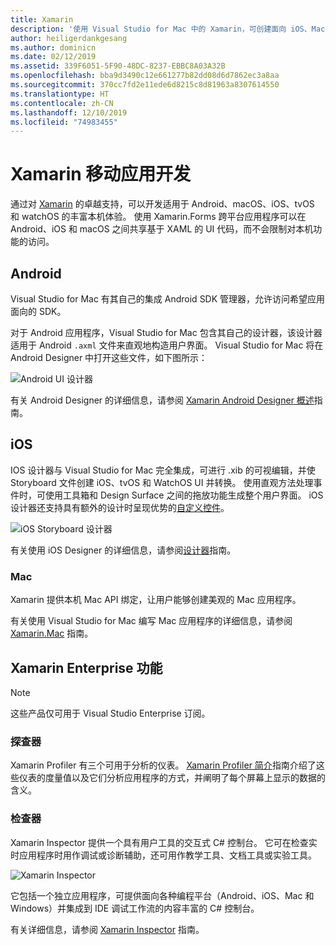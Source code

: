```yaml
---
title: Xamarin
description: '使用 Visual Studio for Mac 中的 Xamarin，可创建面向 iOS、Mac、Android、tvOS 和 watchOS 的跨平台应用程序 '
author: heiligerdankgesang
ms.author: dominicn
ms.date: 02/12/2019
ms.assetid: 339F6051-5F90-48DC-8237-EBBC8A03A32B
ms.openlocfilehash: bba9d3490c12e661277b82dd08d6d7862ec3a8aa
ms.sourcegitcommit: 370cc7fd2e11ede6d8215c8d81963a8307614550
ms.translationtype: HT
ms.contentlocale: zh-CN
ms.lasthandoff: 12/10/2019
ms.locfileid: "74983455"
---
```

# <a name="xamarin-mobile-app-development"></a>Xamarin 移动应用开发

通过对 [Xamarin](/xamarin) 的卓越支持，可以开发适用于 Android、macOS、iOS、tvOS 和 watchOS 的丰富本机体验。 使用 Xamarin.Forms 跨平台应用程序可以在 Android、iOS 和 macOS 之间共享基于 XAML 的 UI 代码，而不会限制对本机功能的访问。

## <a name="android"></a>Android

Visual Studio for Mac 有其自己的集成 Android SDK 管理器，允许访问希望应用面向的 SDK。

对于 Android 应用程序，Visual Studio for Mac 包含其自己的设计器，该设计器适用于 Android `.axml` 文件来直观地构造用户界面。 Visual Studio for Mac 将在 Android Designer 中打开这些文件，如下图所示：

![Android UI 设计器](media/intro-image31.png)

有关 Android Designer 的详细信息，请参阅 [Xamarin Android Designer 概述](/xamarin/android/user-interface/android-designer/index)指南。

## <a name="ios"></a>iOS

IOS 设计器与 Visual Studio for Mac 完全集成，可进行 .xib 的可视编辑，并使 Storyboard 文件创建 iOS、tvOS 和 WatchOS UI 并转换。 使用直观方法处理事件时，可使用工具箱和 Design Surface 之间的拖放功能生成整个用户界面。 iOS 设计器还支持具有额外的设计时呈现优势的[自定义控件](/xamarin/ios/user-interface/designer/ios-designable-controls-overview)。

![iOS Storyboard 设计器](media/intro-image30.png)

有关使用 iOS Designer 的详细信息，请参阅[设计器](/xamarin/ios/user-interface/designer/?tabs=macos)指南。

### <a name="mac"></a>Mac

Xamarin 提供本机 Mac API 绑定，让用户能够创建美观的 Mac 应用程序。

有关使用 Visual Studio for Mac 编写 Mac 应用程序的详细信息，请参阅 [Xamarin.Mac](/xamarin/mac/get-started/index) 指南。

## <a name="xamarin-enterprise-features"></a>Xamarin Enterprise 功能

> [!Note]
> 这些产品仅可用于 Visual Studio Enterprise 订阅。

### <a name="profiler"></a>探查器

Xamarin Profiler 有三个可用于分析的仪表。 [Xamarin Profiler 简介](/xamarin/tools/profiler/index?tabs=macos)指南介绍了这些仪表的度量值以及它们分析应用程序的方式，并阐明了每个屏幕上显示的数据的含义。

### <a name="inspector"></a>检查器

Xamarin Inspector 提供一个具有用户工具的交互式 C# 控制台。 它可在检查实时应用程序时用作调试或诊断辅助，还可用作教学工具、文档工具或实验工具。

![Xamarin Inspector](media/intro-inspector.png)

它包括一个独立应用程序，可提供面向各种编程平台（Android、iOS、Mac 和 Windows）并集成到 IDE 调试工作流的内容丰富的 C# 控制台。

有关详细信息，请参阅 [Xamarin Inspector](/xamarin/tools/inspector/) 指南。